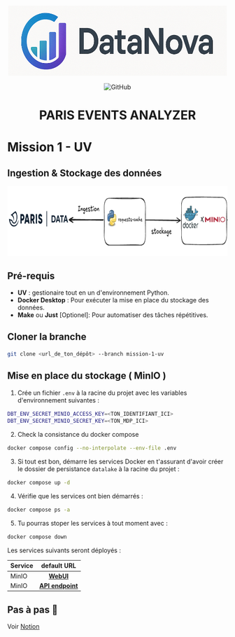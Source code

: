 
<div align="center">

<img src="images/datanova-logo.png" alt="logo" width="500" height="160">



![GitHub](https://img.shields.io/github/license/CAprogs/paris-events-analyzer?color=blue)


# PARIS EVENTS ANALYZER

</div>

# Mission 1 - UV

## Ingestion & Stockage des données

<div align="center">

<img src="images/ingestion.png" alt="archi" width="700" height="160">

</div>

## Pré-requis

- **UV** : gestionaire tout en un d'environnement Python.
- **Docker Desktop** : Pour exécuter la mise en place du stockage des données.
- **Make** ou **Just** [Optionel]: Pour automatiser des tâches répétitives.


## Cloner la branche

```bash
git clone <url_de_ton_dépôt> --branch mission-1-uv
```


## Mise en place du stockage ( MinIO )

1. Crée un fichier `.env` à la racine du projet avec les variables d'environnement suivantes :
```bash
DBT_ENV_SECRET_MINIO_ACCESS_KEY=<TON_IDENTIFIANT_ICI>
DBT_ENV_SECRET_MINIO_SECRET_KEY=<TON_MDP_ICI>
``` 

2. Check la consistance du docker compose
```bash
docker compose config --no-interpolate --env-file .env
```

3. Si tout est bon, démarre les services Docker en t'assurant d'avoir créer le dossier de persistance `datalake` à la racine du projet :
```bash
docker compose up -d
```

4. Vérifie que les services ont bien démarrés :
```bash
docker compose ps -a
```

5. Tu pourras stoper les services à tout moment avec :
```bash
docker compose down
```

Les services suivants seront déployés :

| Service          | default URL
| :--------------- |:---------------:|
| MinIO            | [**WebUI**](http://localhost:9001)  |
| MinIO            | [**API endpoint**](http://localhost:9000)  |

## Pas à pas 🐢
 
Voir [Notion]()